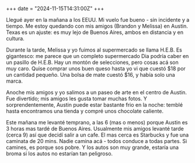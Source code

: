 +++
date = "2024-11-15T14:31:00Z"
+++

Llegué ayer en la mañana a los EEUU. Mi vuelo fue bueno - sin incidente y a tiempo. Me estoy quedando con mis amigos (Brandon y Melissa) en Austin. Texas es un ajuste: es muy lejo de Buenos Aires, ambos en distancia y en cultura.

Durante la tarde, Melissa y yo fuimos al supermercado se llama H.E.B. Es gigantesco: me parece que un completo supermercado Dia podría caber en un pasillo de H.E.B. Hay un montón de selecciones, pero cosas acá son muy caro. Quise comprar unos buen queso hasta yo vi que cuestó $18 por un cantidad pequeño. Una bolsa de mate cuestó $16, y había solo una marca.

Anoche mis amigos y yo salimos a un paseo de arte en el centro de Austin. Fue divertido; mis amigos les gusta tomar muchas fotos. Y sorprendentemente, Austin puede estar bastante frio en la noche: temblé hasta encontramos una tienda y compré unos chocolate caliente.

Este mañana me levanté temprano, a las 6 (mas o menos) porque Austin es 3 horas mas tardé de Buenos Aires. Usualmente mis amigos levanté tarde (cerca 9) así que decidí salir a un cafe. El mas cerca es Starbucks y fue una caminata de 20 mins. Nadie camina acá - todos conduce a todas partes. Si camines, es porque sos pobre. Y los autos son muy grande, estaría una broma si los autos no estarían tan peligroso.
